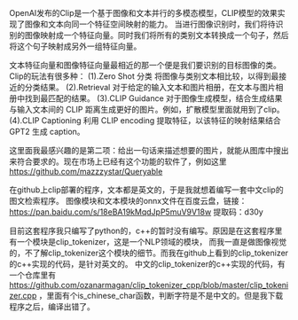 OpenAI发布的Clip是一个基于图像和文本并行的多模态模型，CLIP模型的效果实现了图像和文本向同一个特征空间映射的能力。
当进行图像识别时，我们将待识别的图像映射成一个特征向量。同时我们将所有的类别文本转换成一个句子，然后将这个句子映射成另外一组特征向量。

文本特征向量和图像特征向量最相近的那一个便是我们要识别的目标图像的类。
Clip的玩法有很多种：
(1).Zero Shot 分类
将图像与类别文本相比较，以得到最接近的分类结果。
(2).Retrieval
对于给定的输入文本和图片相册，在文本与图片相册中找到最匹配的结果。
(3).CLIP Guidance
对于图像生成模型，结合生成结果与输入文本间的 CLIP 距离生成更好的图片。例如，扩散模型里面就用到了clip。
(4).CLIP Captioning
利用 CLIP encoding 提取特征，以该特征的映射结果结合 GPT2 生成 caption。

这里面我最感兴趣的是第二项：给出一句话来描述想要的图片，就能从图库中搜出来符合要求的。现在市场上已经有这个功能的软件了，例如这里
https://github.com/mazzzystar/Queryable


在github上clip部署的程序，文本都是英文的，于是我就想着编写一套中文clip的图文检索程序。
图像模块和文本模块的onnx文件在百度云盘，链接：https://pan.baidu.com/s/18eBA19kMqdJpP5muV9V18w 
提取码：d30y

目前这套程序我只编写了python的，c++的暂时没有编写。原因是在这套程序里有一个模块是clip_tokenizer，这是一个NLP领域的模块，
而我一直是做图像视觉的，不了解clip_tokenizer这个模块的细节。而我在github上看到的clip_tokenizer的c++实现的代码，是针对英文的。
中文的clip_tokenizer的c++实现的代码，有一个仓库里有 https://github.com/ozanarmagan/clip_tokenizer_cpp/blob/master/clip_tokenizer.cpp
，里面有个is_chinese_char函数，判断字符是不是中文的。但是我下载程序之后，编译出错了。
